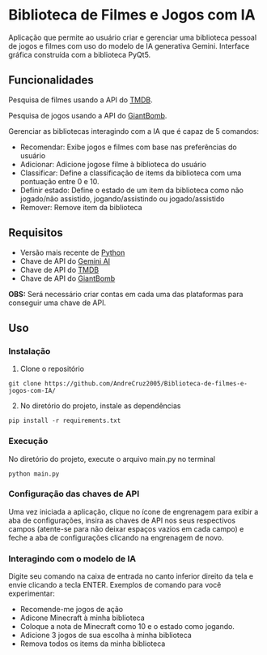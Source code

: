 # Biblioteca de Filmes e Jogos com IA
Aplicação que permite ao usuário criar e gerenciar uma biblioteca pessoal de jogos e filmes com uso do modelo de IA generativa Gemini. Interface gráfica construída com a biblioteca PyQt5.

## Funcionalidades
Pesquisa de filmes usando a API do [TMDB](https://developer.themoviedb.org/reference/intro/authentication).

Pesquisa de jogos usando a API do [GiantBomb](https://www.giantbomb.com/api/).

Gerenciar as bibliotecas interagindo com a IA que é capaz de 5 comandos:
- Recomendar: Exibe jogos e filmes com base nas preferências do usuário
- Adicionar: Adicione jogose filme à biblioteca do usuário
- Classificar: Define a classificação de items da biblioteca com uma pontuação entre 0 e 10.
- Definir estado: Define o estado de um item da biblioteca como não jogado/não assistido, jogando/assistindo ou jogado/assistido
- Remover: Remove item da biblioteca

## Requisitos
- Versão mais recente de [Python](https://www.python.org/downloads/)
- Chave de API do [Gemini AI](https://aistudio.google.com/app/apikey)
- Chave de API do [TMDB](https://developer.themoviedb.org/reference/intro/authentication)
- Chave de API do [GiantBomb](https://www.giantbomb.com/api/)

**OBS:** Será necessário criar contas em cada uma das plataformas para conseguir uma chave de API.

## Uso
### Instalação
1. Clone o repositório
```
git clone https://github.com/AndreCruz2005/Biblioteca-de-filmes-e-jogos-com-IA/
```
2. No diretório do projeto, instale as dependências
```
pip install -r requirements.txt
```
### Execução
No diretório do projeto, execute o arquivo main.py no terminal
```
python main.py
```
### Configuração das chaves de API
Uma vez iniciada a aplicação, clique no ícone de engrenagem para exibir a aba de configurações, insira as chaves de API nos seus respectivos campos (atente-se para não deixar espaços vazios em cada campo) e feche a aba de configurações clicando na engrenagem de novo.

### Interagindo com o modelo de IA
Digite seu comando na caixa de entrada no canto inferior direito da tela e envie clicando a tecla ENTER. Exemplos de comando para você experimentar:
- Recomende-me jogos de ação
- Adicone Minecraft à minha biblioteca
- Coloque a nota de Minecraft como 10 e o estado como jogando.
- Adicione 3 jogos de sua escolha à minha biblioteca
- Remova todos os items da minha biblioteca


